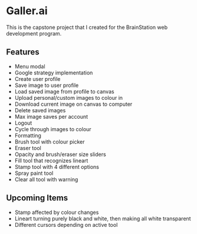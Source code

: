 # Galler.ai

This is the capstone project that I created for the BrainStation web development program.

 ## Features
 - Menu modal
 - Google strategy implementation
 - Create user profile
 - Save image to user profile
 - Load saved image from profile to canvas
 - Upload personal/custom images to colour in
 - Download current image on canvas to computer
 - Delete saved images
 - Max image saves per account
 - Logout
 - Cycle through images to colour
 - Formatting
 - Brush tool with colour picker
 - Eraser tool
 - Opacity and brush/eraser size sliders
 - Fill tool that recognizes lineart
 - Stamp tool with 4 different options
 - Spray paint tool
 - Clear all tool with warning

 ## Upcoming Items
  - Stamp affected by colour changes
  - Lineart turning purely black and white, then making all white transparent
  - Different cursors depending on active tool

